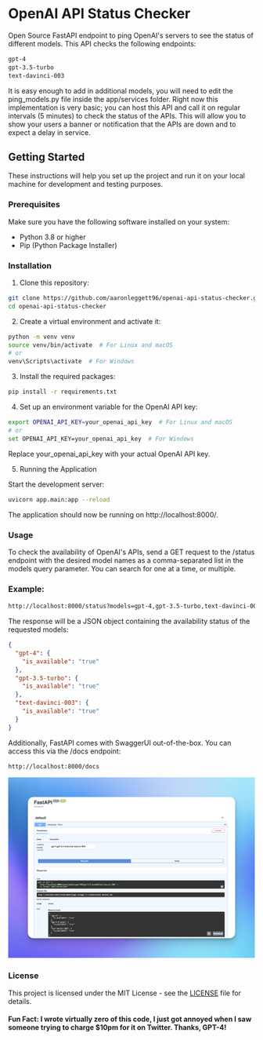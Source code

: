 # OpenAI API Status Checker
Open Source FastAPI endpoint to ping OpenAI's servers to see the status of different models. This API checks the following endpoints:

```bash
gpt-4
gpt-3.5-turbo
text-davinci-003
```

It is easy enough to add in additional models, you will need to edit the ping_models.py file inside the app/services folder. Right now this implementation is very basic; you can host this API and call it on regular intervals (5 minutes) to check the status of the APIs. This will allow you to show your users a banner or notification that the APIs are down and to expect a delay in service.

## Getting Started

These instructions will help you set up the project and run it on your local machine for development and testing purposes.

### Prerequisites

Make sure you have the following software installed on your system:

- Python 3.8 or higher
- Pip (Python Package Installer)

### Installation

1. Clone this repository:

```bash
git clone https://github.com/aaronleggett96/openai-api-status-checker.git
cd openai-api-status-checker
```
2. Create a virtual environment and activate it:

```bash
python -m venv venv
source venv/bin/activate  # For Linux and macOS
# or
venv\Scripts\activate  # For Windows
```

3. Install the required packages:

```bash
pip install -r requirements.txt
```

4. Set up an environment variable for the OpenAI API key:

```bash
export OPENAI_API_KEY=your_openai_api_key  # For Linux and macOS
# or
set OPENAI_API_KEY=your_openai_api_key  # For Windows
```

Replace your_openai_api_key with your actual OpenAI API key.

5. Running the Application

Start the development server:

```bash
uvicorn app.main:app --reload
```

The application should now be running on http://localhost:8000/.

### Usage
To check the availability of OpenAI's APIs, send a GET request to the /status endpoint with the desired model names as a comma-separated list in the models query parameter. You can search for one at a time, or multiple.

### Example:

```bash
http://localhost:8000/status?models=gpt-4,gpt-3.5-turbo,text-davinci-003
```
The response will be a JSON object containing the availability status of the requested models:

```json
{
  "gpt-4": {
    "is_available": "true"
  },
  "gpt-3.5-turbo": {
    "is_available": "true"
  },
  "text-davinci-003": {
    "is_available": "true"
  }
}
```

Additionally, FastAPI comes with SwaggerUI out-of-the-box. You can access this via the /docs endpoint:

```bash
http://localhost:8000/docs
```

![FastAPI SwaggerUI](SwaggerUI_Example.png)

### License
This project is licensed under the MIT License - see the [LICENSE](LICENSE.md) file for details.

#### Fun Fact: I wrote virtually zero of this code, I just got annoyed when I saw someone trying to charge $10pm for it on Twitter. Thanks, GPT-4!
